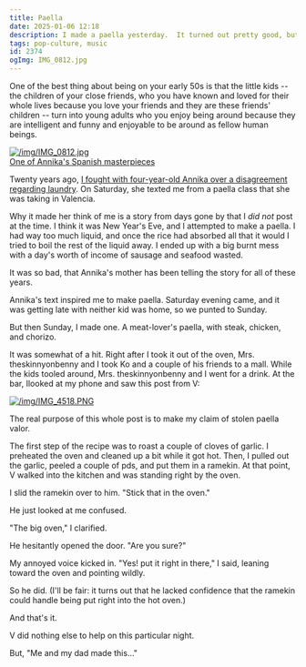 ```yaml
---
title: Paella
date: 2025-01-06 12:18
description: I made a paella yesterday.  It turned out pretty good, but I didn't get all of the credit that I deserve.
tags: pop-culture, music
id: 2374
ogImg: IMG_0812.jpg
---
```


One of the best thing about being on your early 50s is that the little kids -- the children of your close friends, who you have known and loved for their whole lives because you love your friends and they are these friends' children -- turn into young adults who you enjoy being around because they are intelligent and funny and enjoyable to be around as fellow human beings.

<a class="lightview alignright" href="/img/IMG_0812.jpg" data-lightview-caption="One of Annika's Spanish masterpieces" data-lightview-group="group1" style="width:350px;"><img src="/img/IMG_0812.jpg" alt="/img/IMG_0812.jpg"><br><span class="caption">One of Annika's Spanish masterpieces</span></a>

Twenty years ago, [I fought with four-year-old Annika over a disagreement regarding laundry](/blog2/pajama-pants/).  On Saturday, she texted me from a paella class that she was taking in Valencia.

Why it made her think of me is a story from days gone by that I _did not_ post at the time.  I think it was New Year's Eve, and I attempted to make a paella.  I had way too much liquid, and once the rice had absorbed all that it would I tried to boil the rest of the liquid away.  I ended up with a big burnt mess with a day's worth of income of sausage and seafood wasted.

It was so bad, that Annika's mother has been telling the story for all of these years.

Annika's text inspired me to make paella.  Saturday evening came, and it was getting late with neither kid was home, so we punted to Sunday.  

But then Sunday, I made one.  A meat-lover's paella, with steak, chicken, and chorizo.

It was somewhat of a hit.  Right after I took it out of the oven, Mrs. theskinnyonbenny and I took Ko and a couple of his friends to a mall.  While the kids tooled around, Mrs. theskinnyonbenny and I went for a drink. At the bar, Ilooked at my phone and saw this post from V:

<a class="lightview centered" href="/img/IMG_4518.PNG" data-lightview-caption="
" data-lightview-group="group1"><img src="/img/IMG_4518.PNG" alt="/img/IMG_4518.PNG"><br><span class="caption">
</span></a>

The real purpose of this whole post is to make my claim of stolen paella valor.

The first step of the recipe was to roast a couple of cloves of garlic.  I preheated the oven and cleaned up a bit while it got hot.  Then, I pulled out the garlic, peeled a couple of pds, and put them in a ramekin.  At that point, V walked into the kitchen and was standing right by the oven.  

I slid the ramekin over to him.  "Stick that in the oven."

He just looked at me confused.

"The big oven," I clarified.

He hesitantly opened the door.  "Are you sure?"

My annoyed voice kicked in.  "Yes!  put it right in there," I said, leaning toward the oven and pointing wildly.

So he did.  (I'll be fair:  it turns out that he lacked confidence that the ramekin could handle being put right into the hot oven.)

And that's it.

V did nothing else to help on this particular night.

But, "Me and my dad made this..."

